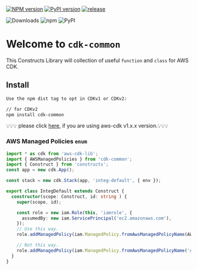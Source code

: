[![NPM version](https://badge.fury.io/js/cdk-common.svg)](https://badge.fury.io/js/cdk-common)
[![PyPI version](https://badge.fury.io/py/cdk-common.svg)](https://badge.fury.io/py/cdk-common)
[![release](https://github.com/neilkuan/cdk-common/actions/workflows/release.yml/badge.svg)](https://github.com/neilkuan/cdk-common/actions/workflows/release.yml)

![Downloads](https://img.shields.io/badge/-DOWNLOADS:-brightgreen?color=gray)
![npm](https://img.shields.io/npm/dt/cdk-common?label=npm&color=orange)
![PyPI](https://img.shields.io/pypi/dm/cdk-common?label=pypi&color=blue)

# Welcome to `cdk-common`
This Constructs Library will collection of useful `function` and `class` for AWS CDK.

## Install
```bash
Use the npm dist tag to opt in CDKv1 or CDKv2:

// for CDKv2
npm install cdk-common
```

💡💡💡 please click [here](https://github.com/neilkuan/cdk-common/tree/cdkv1#readme), if you are using aws-cdk v1.x.x version.💡💡💡

### AWS Managed Policies `enum`
```ts
import * as cdk from 'aws-cdk-lib';
import { AWSManagedPolicies } from 'cdk-common';
import { Construct } from 'constructs';
const app = new cdk.App();

const stack = new cdk.Stack(app, 'integ-default', { env });

export class IntegDefault extends Construct {
  constructor(scope: Construct, id: string ) {
    super(scope, id);

    const role = new iam.Role(this, 'iamrole', {
      assumedBy: new iam.ServicePrincipal('ec2.amazonaws.com'),
    });
    // Use this way.
    role.addManagedPolicy(iam.ManagedPolicy.fromAwsManagedPolicyName(AWSManagedPolicies.AMAZON_SSM_MANAGED_INSTANCE_CORE));

    // Not this way.
    role.addManagedPolicy(iam.ManagedPolicy.fromAwsManagedPolicyName('AmazonSSMManagedInstanceCore'));
  }
}

```